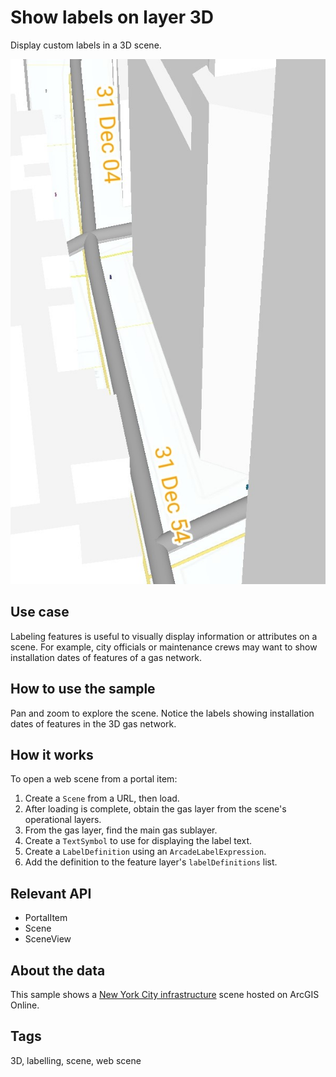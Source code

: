 # Show labels on layer 3D

Display custom labels in a 3D scene.

![Show labels on layer in 3D](ShowLabelsOnLayer3D.jpg)

## Use case

Labeling features is useful to visually display information or attributes on a scene. For example, city officials or maintenance crews may want to show installation dates of features of a gas network.

## How to use the sample

Pan and zoom to explore the scene. Notice the labels showing installation dates of features in the 3D gas network.

## How it works

To open a web scene from a portal item:

1. Create a `Scene` from a URL, then load.
2. After loading is complete, obtain the gas layer from the scene's operational layers.
3. From the gas layer, find the main gas sublayer.
4. Create a `TextSymbol` to use for displaying the label text.
5. Create a `LabelDefinition` using an `ArcadeLabelExpression`.
6. Add the definition to the feature layer's `labelDefinitions` list.

## Relevant API

* PortalItem
* Scene
* SceneView

## About the data

This sample shows a [New York City infrastructure](https://www.arcgis.com/home/item.html?id=850dfee7d30f4d9da0ebca34a533c169) scene hosted on ArcGIS Online.

## Tags

3D, labelling, scene, web scene
